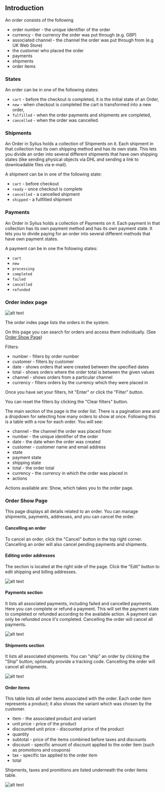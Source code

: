 ## Introduction

An order consists of the following
 - order number - the unique identifier of the order
 - currency - the currency the order was put through (e.g. GBP)
 - associated channel - the channel the order was put through from (e.g UK Web Store)
 - the customer who placed the order
 - payments
 - shipments
 - order items
 
 ### States
 
 An order can be in one of the following states:
  - `cart` - before the checkout is completed, it is the initial state of an Order,
  - `new` - when checkout is completed the cart is transformed into a new order,
  - `fulfilled` - when the order payments and shipments are completed,
  - `cancelled` - when the order was cancelled.
  
 ### Shipments
 
 An Order in Sylius holds a collection of Shipments on it. Each shipment in that collection has its own shipping method and has its own state. This lets you divide an order into several different shipments that have own shipping states (like sending physical objects via DHL and sending a link to downloadable files via e-mail).
 
 A shipment can be in one of the following state:
  - `cart` - before checkout
  - `ready` - once checkout is complete
  - `cancelled` - a cancelled shipment
  - `shipped` - a fullfilled shipment
  
### Payments
  
An Order in Sylius holds a collection of Payments on it. Each payment in that collection has its own payment method and has its own payment state. It lets you to divide paying for an order into several different methods that have own payment states.
  
A payment can be in one the following states:
  - `cart`
  - `new`
  - `processing`
  - `completed`
  - `failed`
  - `cancelled`
  - `refunded`
  
 ### Order index page
 
 ![alt text](../assets/images/Sales/Orders/order_index "Sylius Order management")

The order index page lists the orders in the system.

On this page you can search for orders and access them individually. (See [Order Show Page](#order-show))

Filters:
 - number - filters by order number
 - customer - filters by customer
 - date - shows orders that were created between the specified dates
 - total - shows orders where the order total is between the given values
 - channel - shows orders from a particular channel
 - currency - filters orders by the currency which they were placed in
 
Once you have set your filters, hit "Enter" or click the "Filter" button.
 
You can reset the filters by clicking the "Clear filters" button.

The main section of the page is the order list. There is a pagination area and a dropdown for selecting how many orders to show at once. Following this is a table with a row for each order. You will see:

- channel - the channel the order was placed from
- number - the unique identifier of the order
- date - the date when the order was created
- customer - customer name and email address
- state
- payment state
- shipping state
- total - the order total
- currency - the currency in which the order was placed in
- actions

Actions available are: Show, which takes you to the order page.

### <a name="order-show">Order Show Page</a>

This page displays all details related to an order. You can manage shipments, payments, addresses, and you can cancel the order.

#### Cancelling an order

To cancel an order, click the "Cancel" button in the top right corner. Cancelling an order will also cancel pending payments and shipments.

#### Editing order addresses

The section is located at the right side of the page. Click the "Edit" button to edit shipping and billing addresses.

 ![alt text](../assets/images/Sales/Orders/order_address_edit "Order address management")
 
 #### Payments section
 
 It lists all associated payments, including failed and cancelled payments.
 Here you can complete or refund a payment. This will set the payment state to completed or refunded according to the available action. A payment can only be refunded once it's completed. Cancelling the order will cancel all payments.
 
![alt text](../assets/images/Sales/Orders/order_show_payments "Order Payments")
 
 
 #### Shipments section
 
It lists all associated shipments. You can "ship" an order by clicking the "Ship" button; optionally provide a tracking code. Cancelling the order will cancel all shipments.
 
![alt text](../assets/images/Sales/Orders/order_show_shipments "Order Shipments")

#### Order items

This table lists all order items associated with the order. Each order item represents a product; it also shows the variant which was chosen by the customer.

- item - the associated product and variant
- unit price - price of the product
- discounted unit price - discounted price of the product
- quantity
- subtotal - price of the items combined before taxes and discounts
- discount - specific amount of discount applied to the order item (such as promotions and coupons)
- tax - specific tax applied to the order item
- total

Shipments, taxes and promitions are listed underneath the order items table.

![alt text](../assets/images/Sales/Orders/order_show_order_items_table "Order Items")